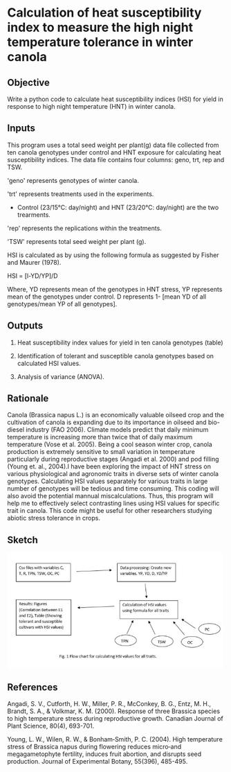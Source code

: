 
# Calculation of heat susceptibility index to measure the high night temperature tolerance in winter canola
## Objective
Write a python code to calculate heat susceptibility indices (HSI) for yield in response to high night temperature (HNT) in winter canola.
## Inputs
This program uses a total seed weight per plant(g) data file collected from ten canola genotypes under control and HNT exposure for calculating heat susceptibility indices. The data file contains four columns: geno, trt, rep and TSW.

'geno' represents genotypes of winter canola.

'trt' represents treatments used in the experiments.
- Control (23/15°C: day/night) and HNT (23/20°C: day/night) are the two trearments.

'rep' represents the replications within the treatments.

'TSW' represents total seed weight per plant (g). 


HSI is calculated as by using the following formula as suggested by Fisher and Maurer (1978).

HSI = [l-YD/YP]/D

Where, YD represents mean of the genotypes in HNT stress, YP represents mean of the genotypes under control.
D represents 1- [mean YD of all genotypes/mean YP of all genotypes].


## Outputs

1. Heat susceptibility index values for yield in ten canola genotypes (table)

2. Identification of tolerant and susceptible canola genotypes based on calculated HSI values. 

3. Analysis of variance (ANOVA).


## Rationale
Canola (Brassica napus L.) is an economically valuable oilseed crop and the cultivation of canola is expanding due to its importance in oilseed and bio-diesel industry (FAO 2006). Climate models predict that daily minimum temperature is increasing more than twice that of daily maximum temperature (Vose et al. 2005). Being a cool season winter crop, canola production is extremely sensitive to small variation in temperature particularly during reproductive stages (Angadi et al. 2000) and pod filling (Young et. al., 2004).I have been exploring the impact of HNT stress on various physiological and agronomic traits in diverse sets of winter canola genotypes. Calculating HSI values separately for various traits in large number of genotypes will be tedious and time consuming. This coding will also avoid the potential mannual miscalculations. Thus, this program will help me to effectively select contrasting lines using HSI values for specific trait in canola. This code might be useful for other researchers studying abiotic stress tolerance in crops.

## Sketch
<img src="Sketch.jpg" alt="Sketch" width="500"/>

## References
Angadi, S. V., Cutforth, H. W., Miller, P. R., McConkey, B. G., Entz, M. H., Brandt, S. A., & Volkmar, K. M. (2000). Response of three Brassica species to high temperature stress during reproductive growth. Canadian Journal of Plant Science, 80(4), 693-701. 

Young, L. W., Wilen, R. W., & Bonham‐Smith, P. C. (2004). High temperature stress of Brassica napus during flowering reduces micro‐and megagametophyte fertility, induces fruit abortion, and disrupts seed production. Journal of Experimental Botany, 55(396), 485-495. 

